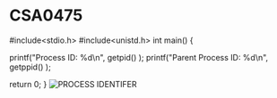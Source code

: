 # CSA0475
#include<stdio.h>
#include<unistd.h>
int main()
{

  printf("Process ID: %d\n", getpid() );
  printf("Parent Process ID: %d\n", getppid() );

  return 0;
}
![PROCESS IDENTIFER](https://user-images.githubusercontent.com/113354880/193588295-5f0983bf-8c9f-4379-b6a6-7e40c390a918.jpeg)
